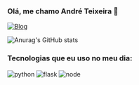 ### Olá, me chamo André Teixeira 👋

[![Blog](https://img.shields.io/badge/LinkedIn-0077B5?style=for-the-badge&logo=linkedin&logoColor=white)](https://www.linkedin.com/in/andre-gustavo-7203992bb/)

![Anurag's GitHub stats](https://github-readme-stats.vercel.app/api?username=Ghust27&show_icons=true&theme=tokyonight)

### Tecnologias que eu uso no meu dia:
<div style = "display: inline_block">
    <img align = "center" alt="python" src="https://img.shields.io/badge/Python-3776AB?style=for-the-badge&logo=python&logoColor=white">
    <img align = "center" alt="flask" src="https://img.shields.io/badge/Flask-000000?style=for-the-badge&logo=flask&logoColor=white">
    <img align = "center" alt="node" src="https://img.shields.io/badge/Node.js-43853D?style=for-the-badge&logo=node.js&logoColor=white">
</div>

